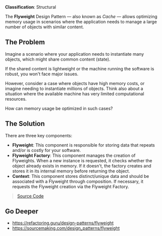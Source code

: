 **Classification**: Structural

The **Flyweight** Design Pattern — also known as *Cache* — allows optimizing memory usage in scenarios where the application needs to manage a large number of objects with similar content.

## The Problem

Imagine a scenario where your application needs to instantiate many objects, which might share common content (state).

If the shared content is lightweight or the machine running the software is robust, you won't face major issues.

However, consider a case where objects have high memory costs, or imagine needing to instantiate millions of objects. Think also about a situation where the available machine has very limited computational resources.

How can memory usage be optimized in such cases?

## The Solution

There are three key components:

- **Flyweight**: This component is responsible for storing data that repeats and/or is costly for your software.
- **Flyweight Factory**: This component manages the creation of Flyweights. When a new instance is requested, it checks whether the object already exists in memory. If it doesn't, the factory creates and stores it in its internal memory before returning the object.
- **Context**: This component stores distinct/unique data and should be associated with a Flyweight through composition. If necessary, it requests the Flyweight creation via the Flyweight Factory.

> [Source Code](https://github.com/gustavo-flor/design-patterns-hands-on/tree/main/src/main/java/com/github/gustavoflor/dpho/structural/flyweight)

## Go Deeper

- <https://refactoring.guru/design-patterns/flyweight>
- <https://sourcemaking.com/design_patterns/flyweight>